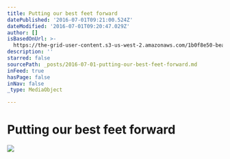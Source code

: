 ```yaml
---
title: Putting our best feet forward
datePublished: '2016-07-01T09:21:00.524Z'
dateModified: '2016-07-01T09:20:47.029Z'
author: []
isBasedOnUrl: >-
  https://the-grid-user-content.s3-us-west-2.amazonaws.com/1b0f8e50-bea3-44a6-b170-e809ddc9323f.jpg
description: ''
starred: false
sourcePath: _posts/2016-07-01-putting-our-best-feet-forward.md
inFeed: true
hasPage: false
inNav: false
_type: MediaObject

---
```

# Putting our best feet forward
![](https://the-grid-user-content.s3-us-west-2.amazonaws.com/1b0f8e50-bea3-44a6-b170-e809ddc9323f.jpg)